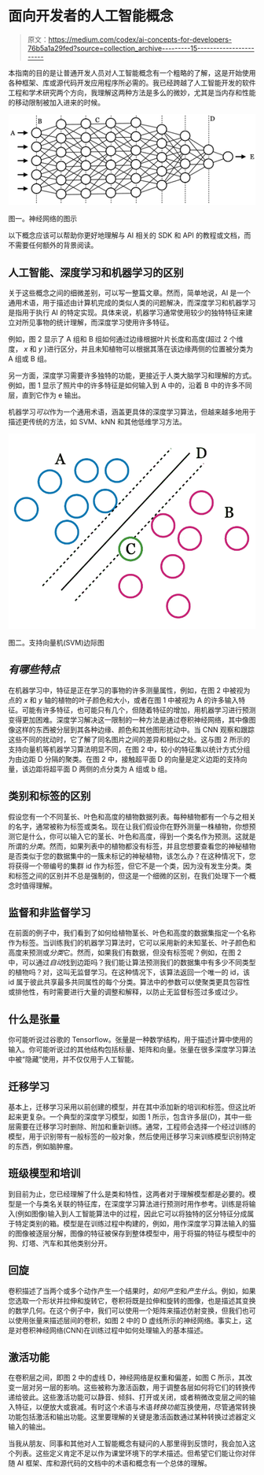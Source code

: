 # 面向开发者的人工智能概念

> 原文：<https://medium.com/codex/ai-concepts-for-developers-76b5a1a29fed?source=collection_archive---------15----------------------->

本指南的目的是让普通开发人员对人工智能概念有一个粗略的了解，这是开始使用各种框架、库或源代码开发应用程序所必需的。我已经跨越了人工智能开发的软件工程和学术研究两个方向，我理解这两种方法是多么的微妙，尤其是当内存和性能的移动限制被加入进来的时候。

![](img/4975119f4b38cb235a43d4e4d830345e.png)

图一。神经网络的图示

以下概念应该可以帮助你更好地理解与 AI 相关的 SDK 和 API 的教程或文档，而不需要任何额外的背景阅读。

## 人工智能、深度学习和机器学习的区别

关于这些概念之间的细微差别，可以写一整篇文章。然而，简单地说，AI 是一个通用术语，用于描述由计算机完成的类似人类的问题解决，而深度学习和机器学习是指用于执行 AI 的特定实现。具体来说，机器学习通常使用较少的独特特征来建立对所见事物的统计理解，而深度学习使用许多特征。

例如，图 2 显示了 A 组和 B 组如何通过边缘根据叶片长度和高度(超过 2 个维度， *x* 和 *y* )进行区分，并且未知植物可以根据其落在该边缘两侧的位置被分类为 A 组或 B 组。

另一方面，深度学习需要许多独特的功能，更接近于人类大脑学习和理解的方式。例如，图 1 显示了照片中的许多特征是如何输入到 A 中的，沿着 B 中的许多不同层，直到它作为 e 输出。

机器学习*可以*作为一个通用术语，涵盖更具体的深度学习算法，但越来越多地用于描述更传统的方法，如 SVM、kNN 和其他低维学习方法。

![](img/fb133e863924df2f04609063e2c6e5eb.png)

图二。支持向量机(SVM)边际图

## *有哪些特点*

在机器学习中，特征是正在学习的事物的许多测量属性，例如，在图 2 中被视为点的 *x* 和 *y* 轴的植物的叶子颜色和大小，或者在图 1 中被视为 A 的许多输入特征。可能有许多特征，也可能只有几个，但随着特征的增加，用机器学习进行预测变得更加困难。深度学习解决这一限制的一种方法是通过卷积神经网络，其中像图像这样的东西被分层到其各种边缘、颜色和其他图形扰动中。当 CNN 观察和跟踪这些不同的扰动时，它了解了同名图片之间的差异和相似之处。这与图 2 所示的支持向量机等机器学习算法明显不同，在图 2 中，较小的特征集以统计方式分组为由边距 D 分隔的聚类。在图 2 中，接触超平面 D 的向量是定义边距的支持向量，该边距将超平面 D 两侧的点分类为 A 组或 b 组。

## 类别和标签的区别

假设您有一个不同茎长、叶色和高度的植物数据列表。每种植物都有一个与之相关的名字，通常被称为标签或类名。现在让我们假设你在野外测量一株植物，你想预测它是什么，你可以输入它的茎长、叶色和高度，得到一个类名作为预测。这就是所谓的*分类*。然而，如果列表中的植物都没有标签，并且您想要查看您的神秘植物是否类似于您的数据集中的一簇未标记的神秘植物，该怎么办？在这种情况下，您将获得一个带编号的集群 id 作为标签，但它不是一个类，因为没有发生分类。类和标签之间的区别并不总是强制的，但这是一个细微的区别，在我们处理下一个概念时值得理解。

## 监督和非监督学习

在前面的例子中，我们看到了如何给植物茎长、叶色和高度的数据集指定一个名称作为标签。当训练我们的机器学习算法时，它可以采用新的未知茎长、叶子颜色和高度来预测或*分类*它。然而，如果我们有数据，但没有标签呢？例如，在图 2 中，可以通过*自动*找到边距吗？我们能让算法预测我们的数据集中有多少不同类型的植物吗？对，这叫无监督学习。在这种情况下，该算法返回一个唯一的 id，该 id 属于彼此共享最多共同属性的每个分类。算法中的参数可以使聚类更具包容性或排他性，有时需要进行大量的调整和解释，以防止无监督标签过多或过少。

## 什么是张量

你可能听说过谷歌的 Tensorflow。张量是一种数学结构，用于描述计算中使用的输入。你可能听说过的其他结构包括标量、矩阵和向量。张量在很多深度学习算法中被“隐藏”使用，并不仅仅用于人工智能。

## 迁移学习

基本上，迁移学习采用以前创建的模型，并在其中添加新的培训和标签。但这比听起来更复杂。一个典型的深度学习模型，如图 1 所示，包含许多层(D)，其中一些层需要在迁移学习时删除、附加和重新训练。通常，工程师会选择一个经过训练的模型，用于识别带有一般标签的一般对象，然后使用迁移学习来训练模型识别特定的东西，例如脑肿瘤。

## 班级模型和培训

到目前为止，您已经理解了什么是类和特性，这两者对于理解模型都是必要的。模型是一个与类名关联的特征库，在深度学习算法进行预测时用作参考。训练是将输入(例如图像)输入到人工智能算法中的过程，因此它可以将独特的区分特征分成属于特定类别的箱。模型是在训练过程中构建的，例如，用作深度学习算法输入的猫的图像被逐层分解，图像的特征被保存到整体模型中，用于将猫的特征与模型中的狗、灯塔、汽车和其他类别分开。

## 回旋

卷积描述了当两个或多个动作产生一个结果时，*如何产生*和*产生什么*。例如，如果您选取一个形状并拉伸和旋转它，卷积将既是拉伸和旋转的图像，也是描述其变换的数学几何。在这个例子中，我们可以使用一个矩阵来描述仿射变换，但我们也可以使用张量来描述层间的卷积，如图 2 中的 D 虚线所示的神经网络。事实上，这是对卷积神经网络(CNN)在训练过程中如何处理输入的基本描述。

## 激活功能

在卷积层之间，即图 2 中的虚线 D，神经网络是权重和偏差，如图 C 所示，其改变一层对另一层的影响。这些被称为激活函数，用于调整各层如何将它们的转换传递给彼此。这些激活功能可以静音、倾斜、打开或关闭，或者稍微改变层之间的输入特征，以便放大或衰减。有时这个术语与术语*转换功能*互换使用，尽管通常转换功能包括激活和输出功能。这里要理解的关键是激活函数通过某种转换过滤器定义输入的输出。

当我从朋友、同事和其他对人工智能概念有疑问的人那里得到反馈时，我会加入这个列表。这些定义肯定不足以作为课堂环境下的学术描述。但希望它们能让你对伴随 AI 框架、库和源代码的文档中的术语和概念有一个总体的理解。